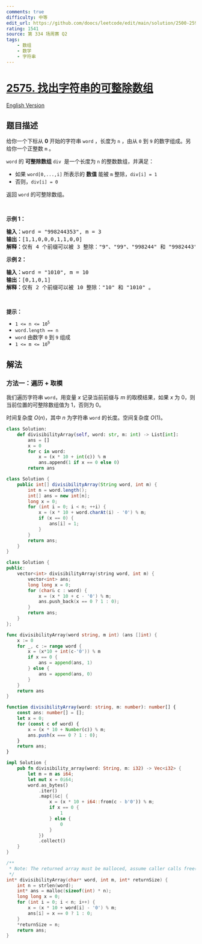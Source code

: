 ```yaml
---
comments: true
difficulty: 中等
edit_url: https://github.com/doocs/leetcode/edit/main/solution/2500-2599/2575.Find%20the%20Divisibility%20Array%20of%20a%20String/README.md
rating: 1541
source: 第 334 场周赛 Q2
tags:
    - 数组
    - 数学
    - 字符串
---
```


<!-- problem:start -->

# [2575. 找出字符串的可整除数组](https://leetcode.cn/problems/find-the-divisibility-array-of-a-string)

[English Version](/solution/2500-2599/2575.Find%20the%20Divisibility%20Array%20of%20a%20String/README_EN.md)

## 题目描述

<!-- description:start -->

<p>给你一个下标从 <strong>0</strong> 开始的字符串 <code>word</code> ，长度为 <code>n</code> ，由从 <code>0</code> 到 <code>9</code> 的数字组成。另给你一个正整数 <code>m</code> 。</p>

<p><code>word</code> 的 <strong>可整除数组</strong> <code>div</code>&nbsp; 是一个长度为 <code>n</code> 的整数数组，并满足：</p>

<ul>
	<li>如果 <code>word[0,...,i]</code> 所表示的 <strong>数值</strong> 能被 <code>m</code> 整除，<code>div[i] = 1</code></li>
	<li>否则，<code>div[i] = 0</code></li>
</ul>

<p>返回<em> </em><code>word</code> 的可整除数组。</p>

<p>&nbsp;</p>

<p><strong>示例 1：</strong></p>

<pre>
<strong>输入：</strong>word = "998244353", m = 3
<strong>输出：</strong>[1,1,0,0,0,1,1,0,0]
<strong>解释：</strong>仅有 4 个前缀可以被 3 整除："9"、"99"、"998244" 和 "9982443" 。
</pre>

<p><strong>示例 2：</strong></p>

<pre>
<strong>输入：</strong>word = "1010", m = 10
<strong>输出：</strong>[0,1,0,1]
<strong>解释：</strong>仅有 2 个前缀可以被 10 整除："10" 和 "1010" 。
</pre>

<p>&nbsp;</p>

<p><strong>提示：</strong></p>

<ul>
	<li><code>1 &lt;= n &lt;= 10<sup>5</sup></code></li>
	<li><code>word.length == n</code></li>
	<li><code>word</code> 由数字 <code>0</code> 到 <code>9</code> 组成</li>
	<li><code>1 &lt;= m &lt;= 10<sup>9</sup></code></li>
</ul>

<!-- description:end -->

## 解法

<!-- solution:start -->

### 方法一：遍历 + 取模

我们遍历字符串 `word`，用变量 $x$ 记录当前前缀与 $m$ 的取模结果，如果 $x$ 为 $0$，则当前位置的可整除数组值为 $1$，否则为 $0$。

时间复杂度 $O(n)$，其中 $n$ 为字符串 `word` 的长度。空间复杂度 $O(1)$。

<!-- tabs:start -->

```python
class Solution:
    def divisibilityArray(self, word: str, m: int) -> List[int]:
        ans = []
        x = 0
        for c in word:
            x = (x * 10 + int(c)) % m
            ans.append(1 if x == 0 else 0)
        return ans
```

```java
class Solution {
    public int[] divisibilityArray(String word, int m) {
        int n = word.length();
        int[] ans = new int[n];
        long x = 0;
        for (int i = 0; i < n; ++i) {
            x = (x * 10 + word.charAt(i) - '0') % m;
            if (x == 0) {
                ans[i] = 1;
            }
        }
        return ans;
    }
}
```

```cpp
class Solution {
public:
    vector<int> divisibilityArray(string word, int m) {
        vector<int> ans;
        long long x = 0;
        for (char& c : word) {
            x = (x * 10 + c - '0') % m;
            ans.push_back(x == 0 ? 1 : 0);
        }
        return ans;
    }
};
```

```go
func divisibilityArray(word string, m int) (ans []int) {
	x := 0
	for _, c := range word {
		x = (x*10 + int(c-'0')) % m
		if x == 0 {
			ans = append(ans, 1)
		} else {
			ans = append(ans, 0)
		}
	}
	return ans
}
```

```ts
function divisibilityArray(word: string, m: number): number[] {
    const ans: number[] = [];
    let x = 0;
    for (const c of word) {
        x = (x * 10 + Number(c)) % m;
        ans.push(x === 0 ? 1 : 0);
    }
    return ans;
}
```

```rust
impl Solution {
    pub fn divisibility_array(word: String, m: i32) -> Vec<i32> {
        let m = m as i64;
        let mut x = 0i64;
        word.as_bytes()
            .iter()
            .map(|&c| {
                x = (x * 10 + i64::from(c - b'0')) % m;
                if x == 0 {
                    1
                } else {
                    0
                }
            })
            .collect()
    }
}
```

```c
/**
 * Note: The returned array must be malloced, assume caller calls free().
 */
int* divisibilityArray(char* word, int m, int* returnSize) {
    int n = strlen(word);
    int* ans = malloc(sizeof(int) * n);
    long long x = 0;
    for (int i = 0; i < n; i++) {
        x = (x * 10 + word[i] - '0') % m;
        ans[i] = x == 0 ? 1 : 0;
    }
    *returnSize = n;
    return ans;
}
```

<!-- tabs:end -->

<!-- solution:end -->

<!-- problem:end -->
